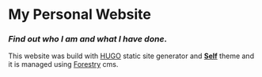 # My Personal Website

### _Find out who I am and what I have done_.

This website was build with [HUGO](https://gohugo.io) static site generator and [**Self**](https://github.com/NtinosNG/self) theme and it is managed using [Forestry](https://forestry.io) cms.


